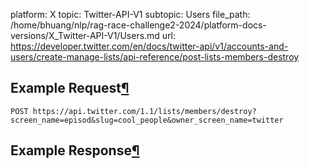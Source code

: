 platform: X
topic: Twitter-API-V1
subtopic: Users
file_path: /home/bhuang/nlp/rag-race-challenge2-2024/platform-docs-versions/X_Twitter-API-V1/Users.md
url: https://developer.twitter.com/en/docs/twitter-api/v1/accounts-and-users/create-manage-lists/api-reference/post-lists-members-destroy

## Example Request[¶](#example-request "Permalink to this headline")

`POST https://api.twitter.com/1.1/lists/members/destroy?screen_name=episod&slug=cool_people&owner_screen_name=twitter`

## Example Response[¶](#example-response "Permalink to this headline")